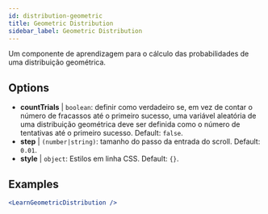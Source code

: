 ```yaml
---
id: distribution-geometric
title: Geometric Distribution
sidebar_label: Geometric Distribution
---
```


Um componente de aprendizagem para o cálculo das probabilidades de uma distribuição geométrica.

## Options

* __countTrials__ | `boolean`: definir como verdadeiro se, em vez de contar o número de fracassos até o primeiro sucesso, uma variável aleatória de uma distribuição geométrica deve ser definida como o número de tentativas até o primeiro sucesso. Default: `false`.
* __step__ | `(number|string)`: tamanho do passo da entrada do scroll. Default: `0.01`.
* __style__ | `object`: Estilos em linha CSS. Default: `{}`.


## Examples

```jsx live
<LearnGeometricDistribution />
```

